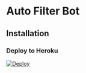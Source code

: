# Auto Filter Bot 


## Installation

### Deploy to Heroku
[![Deploy](https://www.herokucdn.com/deploy/button.svg)](https://heroku.com/deploy?template=)
